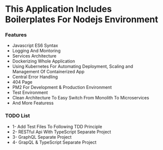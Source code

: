 # This Application Includes Boilerplates For Nodejs Environment

### Features

- Javascript ES6 Syntax
- Logging And Montoring
- Services Architecture
- Dockerizing Whole Application
- Using Kubernetes For Automating Deployment, Scaling and Management Of Containerized App
- Central Error Handling
- 404 Page
- PM2 For Development & Production Environment
- Test Environment
- Clean Architecture To Easy Switch From Monolith To Microservices
- And More Featuress

### TODO List

- 1- Add Test Files To Following TDD Principle
- 2- RESTful Api With TypeScript Separate Project
- 3- GraphQL Separate Project
- 4- GrapQL & TypeScript Separate Project
